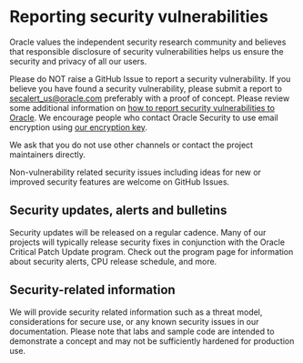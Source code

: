 # Reporting security vulnerabilities

Oracle values the independent security research community and believes that
responsible disclosure of security vulnerabilities helps us ensure the security
and privacy of all our users.

Please do NOT raise a GitHub Issue to report a security vulnerability. If you
believe you have found a security vulnerability, please submit a report to
[secalert_us@oracle.com][1] preferably with a proof of concept. Please review
some additional information on [how to report security vulnerabilities to Oracle][2].
We encourage people who contact Oracle Security to use email encryption using
[our encryption key][3].

We ask that you do not use other channels or contact the project maintainers
directly.

Non-vulnerability related security issues including ideas for new or improved
security features are welcome on GitHub Issues.

## Security updates, alerts and bulletins

Security updates will be released on a regular cadence. Many of our projects
will typically release security fixes in conjunction with the
Oracle Critical Patch Update program. Check out the program page for information about 
security alerts, CPU release schedule, and more.

## Security-related information

We will provide security related information such as a threat model, considerations
for secure use, or any known security issues in our documentation. Please note
that labs and sample code are intended to demonstrate a concept and may not be
sufficiently hardened for production use.

[1]: mailto:secalert_us@oracle.com
[2]: https://www.oracle.com/corporate/security-practices/assurance/vulnerability/reporting.html
[3]: https://www.oracle.com/security-alerts/
